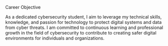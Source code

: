 Career Objective

As a dedicated cybersecurity student, I aim to leverage my technical skills, knowledge, and passion for technology to protect digital systems and data from cyber threats. I am committed to continuous learning and professional growth in the field of cybersecurity to contribute to creating safer digital environments for individuals and organizations.
